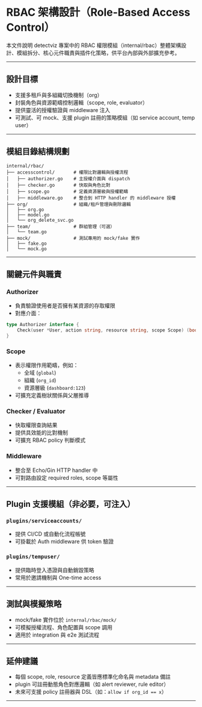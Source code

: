 # RBAC 架構設計（Role-Based Access Control）

本文件說明 detectviz 專案中的 RBAC 權限模組（internal/rbac）整體架構設計、模組拆分、核心元件職責與插件化策略，供平台內部與外部擴充參考。

---

## 設計目標

- 支援多租戶與多組織切換機制（org）
- 封裝角色與資源範疇控制邏輯（scope, role, evaluator）
- 提供靈活的授權驗證與 middleware 注入
- 可測試、可 mock、支援 plugin 註冊的策略模組（如 service account, temp user）

---

## 模組目錄結構規劃

```
internal/rbac/
├── accesscontrol/       # 權限比對邏輯與授權流程
│   ├── authorizer.go    # 主授權介面與 dispatch
│   ├── checker.go       # 快取與角色比對
│   ├── scope.go         # 定義資源層級與授權範疇
│   ├── middleware.go    # 整合到 HTTP handler 的 middleware 授權
├── org/                 # 組織/租戶管理與刪除邏輯
│   ├── org.go
│   ├── model.go
│   └── org_delete_svc.go
├── team/                # 群組管理（可選）
│   └── team.go
├── mock/                # 測試專用的 mock/fake 實作
│   ├── fake.go
│   └── mock.go
```

---

## 關鍵元件與職責

### Authorizer

- 負責驗證使用者是否擁有某資源的存取權限
- 對應介面：

```go
type Authorizer interface {
    Check(user *User, action string, resource string, scope Scope) (bool, error)
}
```

### Scope

- 表示權限作用範疇，例如：
  - 全域 (`global`)
  - 組織 (`org_id`)
  - 資源層級 (`dashboard:123`)
- 可擴充定義樹狀關係與父層推導

### Checker / Evaluator

- 快取權限查詢結果
- 提供具效能的比對機制
- 可擴充 RBAC policy 判斷模式

### Middleware

- 整合至 Echo/Gin HTTP handler 中
- 可對路由設定 required roles, scope 等屬性

---

## Plugin 支援模組（非必要，可注入）

### `plugins/serviceaccounts/`

- 提供 CI/CD 或自動化流程帳號
- 可掛載於 Auth middleware 供 token 驗證

### `plugins/tempuser/`

- 提供臨時登入憑證與自動銷毀策略
- 常用於邀請機制與 One-time access

---

## 測試與模擬策略

- mock/fake 實作位於 `internal/rbac/mock/`
- 可模擬授權流程、角色配置與 scope 調用
- 適用於 integration 與 e2e 測試流程

---

## 延伸建議

- 每個 scope, role, resource 定義皆應標準化命名與 metadata 備註
- plugin 可註冊動態角色對應邏輯（如 alert reviewer, rule editor）
- 未來可支援 policy 註冊器與 DSL（如：`allow if org_id == x`）

---